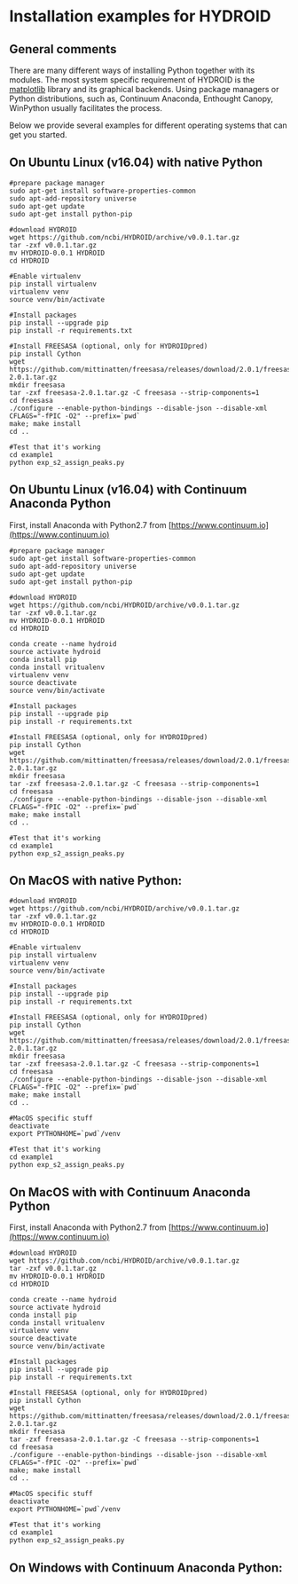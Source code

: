 # Installation examples for HYDROID
## General comments
There are many different ways of installing Python together with its modules. The most system specific requirement of HYDROID is the [matplotlib](http://matplotlib.org/users/installing.html) library and its graphical backends.
Using package managers or Python distributions, such as, Continuum Anaconda, Enthought Canopy, WinPython usually facilitates the process.

Below we provide several examples for different operating systems that can get you started. 

## On Ubuntu Linux (v16.04) with native Python

~~~~
#prepare package manager
sudo apt-get install software-properties-common
sudo apt-add-repository universe
sudo apt-get update
sudo apt-get install python-pip

#download HYDROID
wget https://github.com/ncbi/HYDROID/archive/v0.0.1.tar.gz
tar -zxf v0.0.1.tar.gz
mv HYDROID-0.0.1 HYDROID
cd HYDROID

#Enable virtualenv
pip install virtualenv
virtualenv venv
source venv/bin/activate

#Install packages
pip install --upgrade pip
pip install -r requirements.txt

#Install FREESASA (optional, only for HYDROIDpred)
pip install Cython
wget https://github.com/mittinatten/freesasa/releases/download/2.0.1/freesasa-2.0.1.tar.gz
mkdir freesasa
tar -zxf freesasa-2.0.1.tar.gz -C freesasa --strip-components=1
cd freesasa
./configure --enable-python-bindings --disable-json --disable-xml CFLAGS="-fPIC -O2" --prefix=`pwd`
make; make install
cd ..

#Test that it's working
cd example1
python exp_s2_assign_peaks.py
~~~~

## On Ubuntu Linux (v16.04) with Continuum Anaconda Python

First, install Anaconda with Python2.7 from [https://www.continuum.io](https://www.continuum.io)
~~~~
#prepare package manager
sudo apt-get install software-properties-common
sudo apt-add-repository universe
sudo apt-get update
sudo apt-get install python-pip

#download HYDROID
wget https://github.com/ncbi/HYDROID/archive/v0.0.1.tar.gz
tar -zxf v0.0.1.tar.gz
mv HYDROID-0.0.1 HYDROID
cd HYDROID

conda create --name hydroid
source activate hydroid
conda install pip
conda install vritualenv
virtualenv venv
source deactivate
source venv/bin/activate

#Install packages
pip install --upgrade pip
pip install -r requirements.txt

#Install FREESASA (optional, only for HYDROIDpred)
pip install Cython
wget https://github.com/mittinatten/freesasa/releases/download/2.0.1/freesasa-2.0.1.tar.gz
mkdir freesasa
tar -zxf freesasa-2.0.1.tar.gz -C freesasa --strip-components=1
cd freesasa
./configure --enable-python-bindings --disable-json --disable-xml CFLAGS="-fPIC -O2" --prefix=`pwd`
make; make install
cd ..

#Test that it's working
cd example1
python exp_s2_assign_peaks.py
~~~~


## On MacOS with native Python:
~~~~
#download HYDROID
wget https://github.com/ncbi/HYDROID/archive/v0.0.1.tar.gz
tar -zxf v0.0.1.tar.gz
mv HYDROID-0.0.1 HYDROID
cd HYDROID

#Enable virtualenv
pip install virtualenv
virtualenv venv
source venv/bin/activate

#Install packages
pip install --upgrade pip
pip install -r requirements.txt

#Install FREESASA (optional, only for HYDROIDpred)
pip install Cython
wget https://github.com/mittinatten/freesasa/releases/download/2.0.1/freesasa-2.0.1.tar.gz
mkdir freesasa
tar -zxf freesasa-2.0.1.tar.gz -C freesasa --strip-components=1
cd freesasa
./configure --enable-python-bindings --disable-json --disable-xml CFLAGS="-fPIC -O2" --prefix=`pwd`
make; make install
cd ..

#MacOS specific stuff
deactivate
export PYTHONHOME=`pwd`/venv

#Test that it's working
cd example1
python exp_s2_assign_peaks.py
~~~~

## On MacOS with with Continuum Anaconda Python

First, install Anaconda with Python2.7 from [https://www.continuum.io](https://www.continuum.io)
~~~~
#download HYDROID
wget https://github.com/ncbi/HYDROID/archive/v0.0.1.tar.gz
tar -zxf v0.0.1.tar.gz
mv HYDROID-0.0.1 HYDROID
cd HYDROID

conda create --name hydroid
source activate hydroid
conda install pip
conda install vritualenv
virtualenv venv
source deactivate
source venv/bin/activate

#Install packages
pip install --upgrade pip
pip install -r requirements.txt

#Install FREESASA (optional, only for HYDROIDpred)
pip install Cython
wget https://github.com/mittinatten/freesasa/releases/download/2.0.1/freesasa-2.0.1.tar.gz
mkdir freesasa
tar -zxf freesasa-2.0.1.tar.gz -C freesasa --strip-components=1
cd freesasa
./configure --enable-python-bindings --disable-json --disable-xml CFLAGS="-fPIC -O2" --prefix=`pwd`
make; make install
cd ..

#MacOS specific stuff
deactivate
export PYTHONHOME=`pwd`/venv

#Test that it's working
cd example1
python exp_s2_assign_peaks.py
~~~~


## On Windows with Continuum Anaconda Python:


